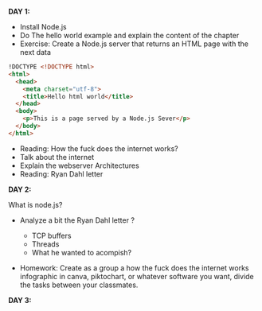 __DAY 1:__
* Install Node.js
* Do The hello world example and explain the content of the chapter
* Exercise: Create a Node.js server that returns an HTML page with the next data
```html
!DOCTYPE <!DOCTYPE html>
<html>
  <head>
    <meta charset="utf-8">
    <title>Hello html world</title>
  </head>
  <body>
    <p>This is a page served by a Node.js Sever</p>
  </body>
</html>
```
* Reading: How the fuck does the internet works?
* Talk about the internet
* Explain the webserver Architectures
* Reading: Ryan Dahl letter

__DAY 2:__

What is node.js?

* Analyze a bit the Ryan Dahl letter ?
  * TCP buffers
  * Threads
  * What he wanted to acompish?


* Homework: Create as a group a how the fuck does the internet works infographic in canva, piktochart, or whatever software you want, divide the tasks between your classmates.


__DAY 3:__
